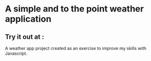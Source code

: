 # A simple and to the point weather application

## Try it out at :

A weather app project created as an exercise to improve my skills with
Javascript.
